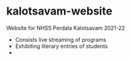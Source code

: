 # kalotsavam-website
Website for NHSS Perdala Kalotsavam 2021-22

- Consists live streaming of programs
- Exhibiting literary entries of students
- 
